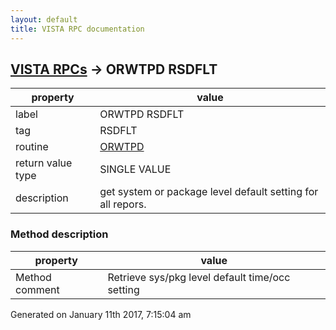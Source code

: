 ```yaml
---
layout: default
title: VISTA RPC documentation
---
```




## [VISTA RPCs](TableOfContent.md) &#8594; ORWTPD RSDFLT 

 property | value 
--- | --- 
 label | ORWTPD RSDFLT
 tag | RSDFLT
 routine | [ORWTPD](http://code.osehra.org/dox/Routine_ORWTPD_source.html)
 return value type | SINGLE VALUE
 description | get system or package level default setting for all repors.


### Method description

 property | value 
--- | --- 
 Method comment | Retrieve sys/pkg level default time/occ setting




 Generated on January 11th 2017, 7:15:04 am
